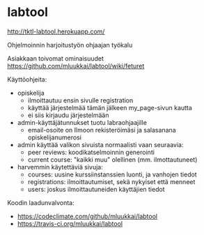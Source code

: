 labtool
=======

http://tktl-labtool.herokuapp.com/

Ohjelmoinnin harjoitustyön ohjaajan työkalu

Asiakkaan toivomat ominaisuudet https://github.com/mluukkai/labtool/wiki/feturet

Käyttöohjeita:

- opiskelija 
  - ilmoittautuu ensin sivulle registration
  - käyttää järjestelmää tämän jälkeen my_page-sivun kautta
  - ei siis kirjaudu järjestelmään
- admin-käyttäjätunnukset tuotu labraohjaajille
  - email-osoite on Ilmoon rekisteröimäsi ja salasanana opiskelijanumerosi
- admin käyttää valikon sivuista normaalisti vaan seuraavia:
  - peer reviews: koodikatselmoinnin generointi
  - current course: "kaikki muu" olellinen (mm. ilmottautuneet)
- harvemmin käytettäviä sivuja:
  - courses: uusine kurssiinstanssien luonti, ja vanhojen tiedot 
  - registrations: ilmoittautumiset, sekä nykyiset että menneet
  - users: joskus ilmoittautuneiden käyttäjien tiedot

Koodin laadunvalvonta:

- https://codeclimate.com/github/mluukkai/labtool
- https://travis-ci.org/mluukkai/labtool

